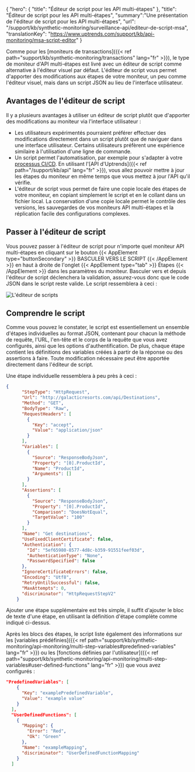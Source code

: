 {
"hero": {
"title": "Éditeur de script pour les API multi-étapes"
},
"title": "Éditeur de script pour les API multi-étapes",
"summary":"Une présentation de l'éditeur de script pour les API multi-étapes",
"url": "/support/kb/synthetic-monitoring/surveillance-api/editeur-de-script-msa",
"translationKey": "https://www.uptrends.com/support/kb/api-monitoring/msa-script-editor"
}

Comme pour les [moniteurs de transactions]({{< ref path="support/kb/synthetic-monitoring/transactions" lang="fr" >}}), le type de moniteur d'API multi-étapes est livré avec un éditeur de script comme alternative à l'éditeur visuel par défaut. L'éditeur de script vous permet d'apporter des modifications aux étapes de votre moniteur, un peu comme l'éditeur visuel, mais dans un script JSON au lieu de l'interface utilisateur.

## Avantages de l'éditeur de script

Il y a plusieurs avantages à utiliser un éditeur de script plutôt que d'apporter des modifications au moniteur via l'interface utilisateur :

- Les utilisateurs expérimentés pourraient préférer effectuer des modifications directement dans un script plutôt que de naviguer dans une interface utilisateur. Certains utilisateurs préfèrent une expérience similaire à l'utilisation d'une ligne de commande.
- Un script permet l'automatisation, par exemple pour s'adapter à votre [processus CI/CD](https://blog.uptrends.com/technology/uptrends-and-your-ci-cd-processes/). En utilisant l'[API d'Uptrends]({{< ref path="/support/kb/api" lang="fr" >}}), vous allez pouvoir mettre à jour les étapes du moniteur en même temps que vous mettez à jour l'API qu'il vérifie.
- L'éditeur de script vous permet de faire une copie locale des étapes de votre moniteur, en copiant simplement le script et en le collant dans un fichier local. La conservation d'une copie locale permet le contrôle des versions, les sauvegardes de vos moniteurs API multi-étapes et la réplication facile des configurations complexes.

## Passer à l'éditeur de script

Vous pouvez passer à l'éditeur de script pour n'importe quel moniteur API multi-étapes en cliquant sur le bouton {{< AppElement type="buttonSecondary" >}} BASCULER VERS LE SCRIPT {{< /AppElement >}} en haut à droite de l'onglet {{< AppElement type="tab" >}} Étapes {{< /AppElement >}} dans les paramètres du moniteur. Basculer vers et depuis l'éditeur de script déclenchera la validation, assurez-vous donc que le code JSON dans le script reste valide. Le script ressemblera à ceci :

![L'éditeur de scripts](/img/content/scr-msa-script-editor.min.png)

## Comprendre le script

Comme vous pouvez le constater, le script est essentiellement un ensemble d'étapes individuelles au format JSON, contenant pour chacun la méthode de requête, l'URL, l'en-tête et le corps de la requête que vous avez configurés, ainsi que les options d'authentification. De plus, chaque étape contient les définitions des variables créées  à partir de la réponse ou des assertions à faire. Toute modification nécessaire peut être apportée directement dans l'éditeur de script.

Une étape individuelle ressemblera à peu près à ceci :

```json
{
      "StepType": "HttpRequest",
      "Url": "http://galacticresorts.com/api/Destinations",
      "Method": "GET",
      "BodyType": "Raw",
      "RequestHeaders": [
        {
          "Key": "accept",
          "Value": "application/json"
        }
      ],
      "Variables": [
        {
          "Source": "ResponseBodyJson",
          "Property": "[0].ProductId",
          "Name": "ProductId",
          "Arguments": []
        }
      ],
      "Assertions": [
        {
          "Source": "ResponseBodyJson",
          "Property": "[0].ProductId",
          "Comparison": "DoesNotEqual",
          "TargetValue": "100"
        }
      ],
      "Name": "Get destinations",
      "UseFixedClientCertificate": false,
      "Authentication": {
        "Id": "5ef65980-8577-4d8c-b359-91551feef03d",
        "AuthenticationType": "None",
        "PasswordSpecified": false
      },
      "IgnoreCertificateErrors": false,
      "Encoding": "Utf8",
      "RetryUntilSuccessful": false,
      "MaxAttempts": 0,
      "discriminator": "HttpRequestStepV2"
    }
```

Ajouter une étape supplémentaire est très simple, il suffit d'ajouter le bloc de texte d'une étape, en utilisant la définition d'étape complète comme indiqué ci-dessus.

Après les blocs des étapes, le script liste également des informations sur les [variables prédéfinies]({{< ref path="support/kb/synthetic-monitoring/api-monitoring/multi-step-variables#predefined-variables" lang="fr" >}}) ou les [fonctions définies par l'utilisateur]({{< ref path="support/kb/synthetic-monitoring/api-monitoring/multi-step-variables#user-defined-functions" lang="fr" >}}) que vous avez configurés :

```json
"PredefinedVariables": [
    {
      "Key": "examplePredefinedVariable",
      "Value": "example value"
    }
  ],
  "UserDefinedFunctions": [
    {
      "Mapping": {
        "Error": "Red",
        "Ok": "Green"
      },
      "Name": "exampleMapping",
      "discriminator": "UserDefinedFunctionMapping"
    }
  ]
```
